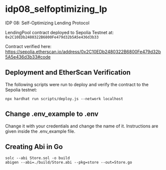 # idp08_selfoptimizing_lp
IDP 08: Self-Optimizing Lending Protocol


LendingPool contract deployed to Sepolia Testnet at:
`0x2C10EDb2480322B6800Fe479d32b5A5e436d3b33`

Contract verified here: https://sepolia.etherscan.io/address/0x2C10EDb2480322B6800Fe479d32b5A5e436d3b33#code

## Deployment and EtherScan Verification

The following scripts were run to deploy and verify the contract to the Sepolia testnet:
```
npx hardhat run scripts/deploy.js --network localhost
```
## Change .env_example to .env 
Change it with your credentials and change the name of it. Instructions are given inside the .env_example file.

## Creating Abi in Go

```
solc --abi Store.sol -o build
abigen --abi=./build/Store.abi --pkg=store --out=Store.go
```

